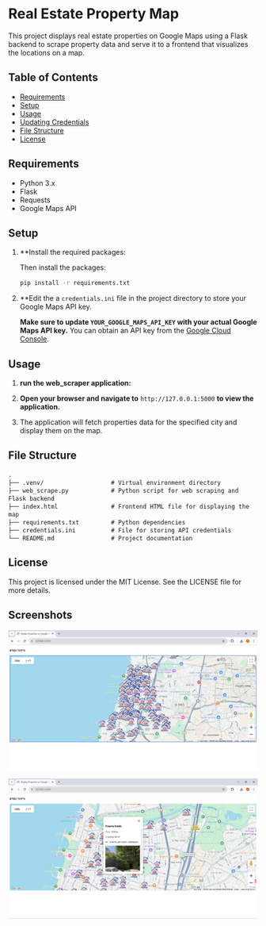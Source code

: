 
# Real Estate Property Map

This project displays real estate properties on Google Maps using a Flask backend to scrape property data and serve it to a frontend that visualizes the locations on a map.

## Table of Contents
- [Requirements](#requirements)
- [Setup](#setup)
- [Usage](#usage)
- [Updating Credentials](#updating-credentials)
- [File Structure](#file-structure)
- [License](#license)

## Requirements

- Python 3.x
- Flask
- Requests
- Google Maps API

## Setup

1. **Install the required packages:

   Then install the packages:

   ```bash
   pip install -r requirements.txt
   ```

5. **Edit the a `credentials.ini` file in the project directory to store your Google Maps API key.

   **Make sure to update `YOUR_GOOGLE_MAPS_API_KEY` with your actual Google Maps API key.** You can obtain an API key from the [Google Cloud Console](https://console.cloud.google.com/).

## Usage

1. **run the web_scraper application:**

2. **Open your browser and navigate to** `http://127.0.0.1:5000` **to view the application.**

3. The application will fetch properties data for the specified city and display them on the map.

## File Structure

```plaintext
.
├── .venv/                   # Virtual environment directory
├── web_scrape.py            # Python script for web scraping and Flask backend
├── index.html               # Frontend HTML file for displaying the map
├── requirements.txt         # Python dependencies
├── credentials.ini          # File for storing API credentials
└── README.md                # Project documentation
```

## License

This project is licensed under the MIT License. See the LICENSE file for more details.

## Screenshots

![Tel aviv property map](data/tlv_map.png)

![property_info_window](data/property_info_window.png)


